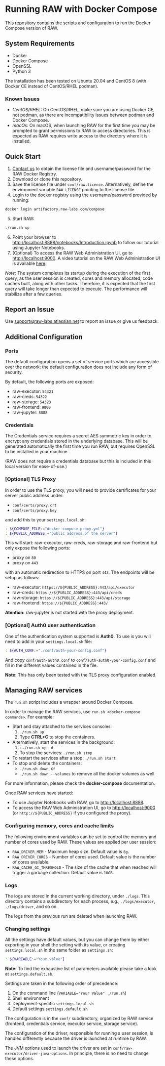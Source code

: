 # Running RAW with Docker Compose

This repository contains the scripts and configuration to run the Docker Compose version of RAW.

## System Requirements

- Docker
- Docker Compose
- OpenSSL
- Python 3

The installation has been tested on Ubuntu 20.04 and CentOS 8 (with Docker CE instead of CentOS/RHEL podman).

### Known Issues

* *CentOS/RHEL:* On CentOS/RHEL, make sure you are using Docker CE, not podman, as there are incompatibility issues between podman and Docker Compose.
* *macOs:* On macOS, when launching RAW for the first time you may be prompted to grant permissions to RAW to access directories. This is expected as RAW requires write access to the directory where it is installed.

## Quick Start

1. [Contact us](https://www.raw-labs.com/contact-us/) to obtain the license file and username/password for the RAW Docker Registry.
2. Download or clone this repository.
3. Save the license file under `conf/raw.license`. Alternatively, define the environment variable `RAW_LICENSE` pointing to the license file.
4. Login to the docker registry using the username/password provided by running:
```sh
docker login artifactory.raw-labs.com/compose
```
5. Start RAW:
```sh
./run.sh up
```
6. Point your browser to [http://localhost:8888/notebooks/Introduction.ipynb](http://localhost:8888/notebooks/Introduction.ipynb) to follow our tutorial using Jupyter Notebooks.
7. (Optional) To access the RAW Web Administration UI, go to [http://localhost:9000](http://localhost:9000). A video tutorial on the RAW Web Administration UI is available [here](https://www.youtube.com/playlist?list=PLS9s46JylP7G39cAk8kDEwFOJcT6q29qD).

*Note:* The system completes its startup during the execution of the first query, as the user session is created, cores and memory allocated, code caches built, along with other tasks. Therefore, it is expected that the first query will take longer than expected to execute. The performance will stabilize after a few queries.

## Report an Issue

Use [support@raw-labs.atlassian.net](mailto:support@raw-labs.atlassian.net) to report an issue or give us feedback.

## Additional Configuration

### Ports

The default configuration opens a set of service ports which are accessible over the network: the default configuration does not include any form of security.

By default, the following ports are exposed:
 * raw-executor: `54321`
 * raw-creds: `54322`
 * raw-storage: `54323`
 * raw-frontend: `9000`
 * raw-jupyter: `8888`

### Credentials

The Credentials service requires a secret AES symmetric key in order to encrypt any  credentials stored in the underlying database. This will be generated automatically the first time you run RAW, but requires OpenSSL to be installed in your machine.

(RAW does not require a credentials database but this is included in this local version for ease-of-use.)

### [Optional] TLS Proxy

In order to use the TLS proxy, you will need to provide certificates for your server public address under:

 * `conf/certs/proxy.crt`
 * `conf/certs/proxy.key`

and add this to your `settings.local.sh`:

```sh
: ${COMPOSE_FILE:="docker-compose-proxy.yml"}
: ${PUBLIC_ADDRESS:="public address of the server"}
```

This will start: raw-executor, raw-creds, raw-storage and raw-frontend but only expose the following ports:

 * proxy on `80`
 * proxy on `443`

with an automatic redirection to HTTPS on port `443`. The endpoints will be setup as follows:

 * raw-executor: `https://${PUBLIC_ADDRESS}:443/api/executor`
 * raw-creds: `https://${PUBLIC_ADDRESS}:443/api/creds`
 * raw-storage: `https://${PUBLIC_ADDRESS}:443/api/storage`
 * raw-frontend: `https://${PUBLIC_ADDRESS}:443/` 

**Atention:** raw-jupyter is not started with the proxy deployment.

### [Optional] Auth0 user authentication

One of the authentication system supported is **Auth0**. To use is you will need to add in your `settings.local.sh` file:

```sh
: ${AUTH_CONF:="./conf/auth-your-config.conf"} 
```

And copy `conf/auth-auth0.conf` to `conf/auth-auth0-your-config.conf` and fill in the different values contained in the file.

**Note:** This has only been tested with the TLS proxy configuration enabled.

## Managing RAW services

The `run.sh` script includes a wrapper around Docker Compose.

In order to manage the RAW services, use `run.sh <docker-compose commands>`. For example:

 * Start and stay attached to the services consoles:
   1. `./run.sh up`
   2. Type **CTRL+C** to stop the containers.
 * Alternatively, start the services in the background:
   1. : `./run.sh up -d`
   2. To stop the services: `./run.sh stop`
 * To restart the services after a stop: `./run.sh start`
 * To stop and delete the containers: 
   * `./run.sh down`, or 
   * `./run.sh down --volumes` to remove all the docker volumes as well.

For more information, please check the **docker-compose** documentation.

Once RAW services have started:
* To use Jupyter Notebooks with RAW, go to [http://localhost:8888](http://localhost:8888). 
* To access the RAW Web Administration UI, go to [http://localhost:9000](http://localhost:9000) (or `http://${PUBLIC_ADDRESS}` if you configured the proxy).

### Configuring memory, cores and cache limits

The following environment variables can be set to control the memory and number of cores used by RAW. These values are applied per user session:
- `RAW_DRIVER_MEM` - Maximum heap size. Default value is `8g`.
- `RAW_DRIVER_CORES` - Number of cores used. Default value is the number of cores available.
- `RAW_CACHE_GC_THRESHOLD` - The size of the cache that when reached will trigger a garbage collection. Default value is `10GB`.

### Logs

The logs are stored in the current working directory, under  `./logs`.
This directory contains a subdirectory for each process, e.g., `./logs/executor`, `./logs/driver`, and so on.

The logs from the previous run are deleted when launching RAW.

### Changing settings

All the settings have default values, but you can change them by either exporting in your shell the setting with its value, or creating `settings.local.sh` in the same folder as `settings.sh`:

```sh
: ${VARIABLE:="Your value"}
```

**Note:** To find the exhaustive list of parameters available please take a look at `settings.default.sh`.

Settings are taken in the following order of precedence:

  1. On the command line (`VARIABLE="Your Value" ./run.sh`)
  2. Shell environment
  3. Deployment-specific `settings.local.sh`
  4. Default settings `settings.default.sh`

The configuration is in the `conf/` subdirectory, organized by RAW service (frontend, credentials service, executor service, storage service).

The configuration of the driver, responsible for running a user session, is handled differently because the driver is launched at runtime by RAW.

The JVM options used to launch the driver are set in `conf/raw-executor/driver-java-options`. In principle, there is no need to change these options.
